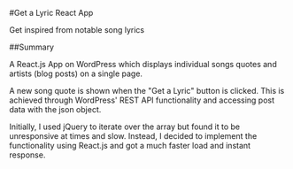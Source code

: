 #Get a Lyric React App

Get inspired from notable song lyrics

##Summary

A React.js App on WordPress which displays individual songs quotes and artists (blog posts) on a single page.

A new song quote is shown when the "Get a Lyric" button is clicked. This is achieved through WordPress' REST API functionality and accessing post data with the json object.

Initially, I used jQuery to iterate over the array but found it to be unresponsive at times and slow. Instead, I decided to implement the functionality using React.js and got a much faster load and instant response.

